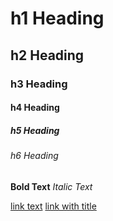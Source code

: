 # h1 Heading
## h2 Heading
### h3 Heading
#### h4 Heading
##### h5 Heading
###### h6 Heading

**Bold Text**
*Italic Text*

[link text](https://www.linkedin.com/in/truong-d-karl/)
[link with title](https://www.linkedin.com/in/truong-d-karl/ "Title Text!")

